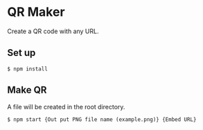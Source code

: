 # QR Maker

Create a QR code with any URL.

## Set up

```terminal
$ npm install
```

## Make QR

A file will be created in the root directory.

```terminal
$ npm start {Out put PNG file name (example.png)} {Embed URL}
```
